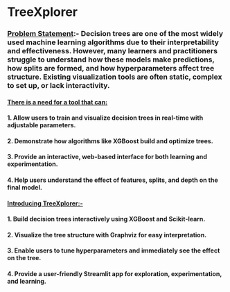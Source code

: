 # TreeXplorer

### <ins>Problem Statement</ins>:- Decision trees are one of the most widely used machine learning algorithms due to their interpretability and effectiveness. However, many learners and practitioners struggle to understand how these models make predictions, how splits are formed, and how hyperparameters affect tree structure. Existing visualization tools are often static, complex to set up, or lack interactivity.

#### <ins>There is a need for a tool that can:</ins>
#### 1. Allow users to train and visualize decision trees in real-time with adjustable parameters.
#### 2. Demonstrate how algorithms like XGBoost build and optimize trees.
#### 3. Provide an interactive, web-based interface for both learning and experimentation.
#### 4. Help users understand the effect of features, splits, and depth on the final model.

#### <ins>Introducing TreeXplorer:-</ins>
#### 1. Build decision trees interactively using XGBoost and Scikit-learn.
#### 2. Visualize the tree structure with Graphviz for easy interpretation.
#### 3. Enable users to tune hyperparameters and immediately see the effect on the tree.
#### 4. Provide a user-friendly Streamlit app for exploration, experimentation, and learning.

